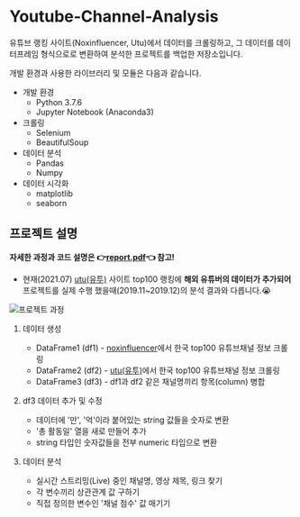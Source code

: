 # Youtube-Channel-Analysis

유튜브 랭킹 사이트(Noxinfluencer, Utu)에서 데이터를 크롤링하고, 그 데이터를 데이터프레임 형식으로로 변환하여 분석한 프로젝트를 백업한 저장소입니다.

개발 환경과 사용한 라이브러리 및 모듈은 다음과 같습니다.

- 개발 환경
    - Python 3.7.6
    - Jupyter Notebook (Anaconda3)
- 크롤링
    - Selenium
    - BeautifulSoup
- 데이터 분석
    - Pandas
    - Numpy
- 데이터 시각화
    - matplotlib
    - seaborn

## 프로젝트 설명

**자세한 과정과 코드 설명은 :point_right:[report.pdf](https://github.com/dudtjakdl/Youtube-Channel-Analysis/blob/main/report.pdf):point_left: 참고!**

* 현재(2021.07) [utu(유투)](https://utu.kr/rank) 사이트 top100 랭킹에 **해외 유튜버의 데이터가 추가되어** 프로젝트를 실제 수행 했을때(2019.11~2019.12)의 분석 결과와 다릅니다.:sob:

![프로젝트 과정](https://i.ibb.co/7Nx2Q9N/image.png)

1. 데이터 생성
    - DataFrame1 (df1) - [noxinfluencer](https://kr.noxinfluencer.com/youtube-channel-rank/top-100-kr-all-youtuber-sorted-by-subs-weekly/)에서 한국 top100
유튜브채널 정보 크롤링 
    - DataFrame2 (df2) - [utu(유투)](https://utu.kr/rank)에서 한국 top100
유튜브채널 정보 크롤링 
    - DataFrame3 (df3) - df1과 df2 같은 채널명끼리 
항목(column) 병합

2. df3 데이터 추가 및 수정
    - 데이터에 '만', '억'이라 붙어있는 string 값들을 숫자로 변환
    - '총 활동일' 열을 새로 만들어 추가
    - string 타입인 숫자값들을 전부 numeric 타입으로 변환

3. 데이터 분석
    - 실시간 스트리밍(Live) 중인 채널명, 영상 제목, 링크 찾기
    - 각 변수끼리 상관관계 값 구하기
    - 직접 정의한 변수인 '채널 점수' 값 매기기